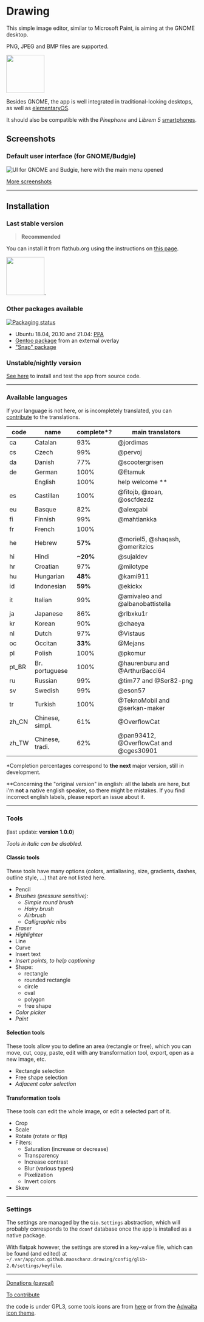 # Drawing

This simple image editor, similar to Microsoft Paint, is aiming at the GNOME
desktop.

PNG, JPEG and BMP files are supported.

[<img alt="" height="100" src="https://gitlab.gnome.org/Teams/Circle/-/raw/master/assets/button/circle-button-i.svg">](https://circle.gnome.org/)

Besides GNOME, the app is well integrated in traditional-looking desktops, as
well as [elementaryOS](./docs/screenshots/0.8/elementary_labels.png).

It should also be compatible with the *Pinephone* and *Librem 5*
[smartphones](./docs/screenshots/1.0/librem_menu.png).

## Screenshots

### Default user interface (for GNOME/Budgie)

![UI for GNOME and Budgie, here with the main menu opened](./docs/screenshots/1.0/gnome_menu.png)

[More screenshots](https://maoschanz.github.io/drawing/gallery.html)

----

## Installation

### Last stable version

>**Recommended**

You can install it from flathub.org using the instructions on
[this page](https://flathub.org/apps/details/com.github.maoschanz.drawing).

[<img alt="" height="100" src="https://flathub.org/assets/badges/flathub-badge-en.png">](https://flathub.org/apps/details/com.github.maoschanz.drawing).

### Other packages available

[![Packaging status](https://repology.org/badge/vertical-allrepos/drawing.svg)](https://repology.org/project/drawing/versions)

- Ubuntu 18.04, 20.10 and 21.04: [PPA](https://launchpad.net/~cartes/+archive/ubuntu/drawing/)
- [Gentoo package](https://gitlab.com/src_prepare/src_prepare-overlay/-/tree/master/media-gfx/drawing) from an external overlay
- ["Snap" package](https://snapcraft.io/drawing)

### Unstable/nightly version

[See here](./CONTRIBUTING.md#install-from-source-code) to install and test the
app from source code.

----

### Available languages

If your language is not here, or is incompletely translated, you can
[contribute](./CONTRIBUTING.md#translating) to the translations.

| code | name         | complete*? | main translators                          |
|------|--------------|------------|-------------------------------------------|
| ca   | Catalan      | 93%        | @jordimas                                 |
| cs   | Czech        | 99%        | @pervoj                                   |
| da   | Danish       | 77%        | @scootergrisen                            |
| de   | German       | 100%       | @Etamuk                                   |
|      | English      | 100%       | help welcome **                           |
| es   | Castillan    | 100%       | @fitojb, @xoan, @oscfdezdz                |
| eu   | Basque       | 82%        | @alexgabi                                 |
| fi   | Finnish      | 99%        | @mahtiankka                               |
| fr   | French       | 100%       |                                           |
| he   | Hebrew       | **57%**    | @moriel5, @shaqash, @omeritzics           |
| hi   | Hindi        | **~20%**   | @sujaldev                                 |
| hr   | Croatian     | 97%        | @milotype                                 |
| hu   | Hungarian    | **48%**    | @kami911                                  |
| id   | Indonesian   | **59%**    | @ekickx                                   |
| it   | Italian      | 99%        | @amivaleo and @albanobattistella          |
| ja   | Japanese     | 86%        | @rlbxku1r                                 |
| kr   | Korean       | 90%        | @chaeya                                   |
| nl   | Dutch        | 97%        | @Vistaus                                  |
| oc   | Occitan      | **33%**    | @Mejans                                   |
| pl   | Polish       | 100%       | @pkomur                                   |
| pt_BR | Br. portuguese | 100%    | @haurenburu and @ArthurBacci64            |
| ru   | Russian      | 99%        | @tim77 and @Ser82-png                     |
| sv   | Swedish      | 99%        | @eson57                                   |
| tr   | Turkish      | 100%       | @TeknoMobil and @serkan-maker             |
| zh_CN | Chinese, simpl. | 61%    | @OverflowCat                              |
| zh_TW | Chinese, tradi. | 62%    | @pan93412, @OverflowCat and @cges30901    |

\*Completion percentages correspond to **the next** major version, still in
development.

\**Concerning the "original version" in english: all the labels are here, but
i'm **not** a native english speaker, so there might be mistakes. If you find
incorrect english labels, please report an issue about it.

----

### Tools

(last update: **version 1.0.0**)

*Tools in italic can be disabled.*

#### Classic tools

These tools have many options (colors, antialiasing, size, gradients, dashes,
outline style, …) that are not listed here.

- Pencil
- *Brushes (pressure sensitive):*
	- *Simple round brush*
	- *Hairy brush*
	- *Airbrush*
	- *Calligraphic nibs*
- *Eraser*
- *Highlighter*
- Line
- Curve
- Insert text
- *Insert points, to help captioning*
- Shape:
	- rectangle
	- rounded rectangle
	- circle
	- oval
	- polygon
	- free shape
- *Color picker*
- *Paint*

#### Selection tools

These tools allow you to define an area (rectangle or free), which you can move,
cut, copy, paste, edit with any transformation tool, export, open as a new
image, etc.

- Rectangle selection
- Free shape selection
- *Adjacent color selection*

#### Transformation tools

These tools can edit the whole image, or edit a selected part of it.

- Crop
- Scale
- Rotate (rotate or flip)
- Filters:
	- Saturation (increase or decrease)<!-- - Veil -->
	- Transparency
	- Increase contrast
	- Blur (various types)
	- Pixelization
	- Invert colors
- Skew

----

### Settings

The settings are managed by the `Gio.Settings` abstraction, which will probably
corresponds to the `dconf` database once the app is installed as a native
package.

With flatpak however, the settings are stored in a key-value file, which can be
found (and edited) at `~/.var/app/com.github.maoschanz.drawing/config/glib-2.0/settings/keyfile`.

----

[Donations (paypal)](https://paypal.me/maoschannz)

[To contribute](./CONTRIBUTING.md)

the code is under GPL3, some tools icons are from [here](https://github.com/gnome-design-team/gnome-icons/tree/master/art-libre-symbolic) or from the [Adwaita icon theme](https://gitlab.gnome.org/GNOME/adwaita-icon-theme).

